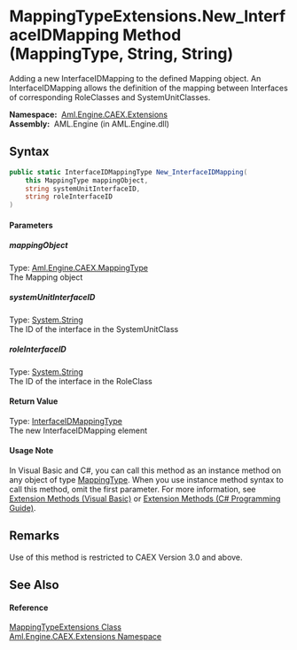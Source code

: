 MappingTypeExtensions.New_InterfaceIDMapping Method (MappingType, String, String)
=================================================================================
Adding a new InterfaceIDMapping to the defined Mapping object. An InterfaceIDMapping allows the definition of the mapping between Interfaces of corresponding RoleClasses and SystemUnitClasses.

  **Namespace:**  [Aml.Engine.CAEX.Extensions][1]  
  **Assembly:**  AML.Engine (in AML.Engine.dll)

Syntax
------

```csharp
public static InterfaceIDMappingType New_InterfaceIDMapping(
	this MappingType mappingObject,
	string systemUnitInterfaceID,
	string roleInterfaceID
)
```

#### Parameters

##### *mappingObject*
Type: [Aml.Engine.CAEX.MappingType][2]  
The Mapping object

##### *systemUnitInterfaceID*
Type: [System.String][3]  
The ID of the interface in the SystemUnitClass

##### *roleInterfaceID*
Type: [System.String][3]  
The ID of the interface in the RoleClass

#### Return Value
Type: [InterfaceIDMappingType][4]  
The new InterfaceIDMapping element
#### Usage Note
In Visual Basic and C#, you can call this method as an instance method on any object of type [MappingType][2]. When you use instance method syntax to call this method, omit the first parameter. For more information, see [Extension Methods (Visual Basic)][5] or [Extension Methods (C# Programming Guide)][6].

Remarks
-------
Use of this method is restricted to CAEX Version 3.0 and above.

See Also
--------

#### Reference
[MappingTypeExtensions Class][7]  
[Aml.Engine.CAEX.Extensions Namespace][1]  

[1]: ../README.md
[2]: ../../Aml.Engine.CAEX/MappingType/README.md
[3]: https://docs.microsoft.com/dotnet/api/system.string
[4]: ../../Aml.Engine.CAEX/InterfaceIDMappingType/README.md
[5]: https://docs.microsoft.com/dotnet/visual-basic/programming-guide/language-features/procedures/extension-methods
[6]: https://docs.microsoft.com/dotnet/csharp/programming-guide/classes-and-structs/extension-methods
[7]: README.md
[8]: https://www.automationml.org
[9]: ../../icons/logoShade.png
